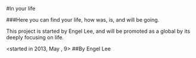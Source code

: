 #In your life

###Here you can find your life, how was, is, and will be going.

This project is started by Engel Lee, and will be promoted as a global by its deeply focusing on life.

<started in 2013, May , 9>
##By Engel Lee
